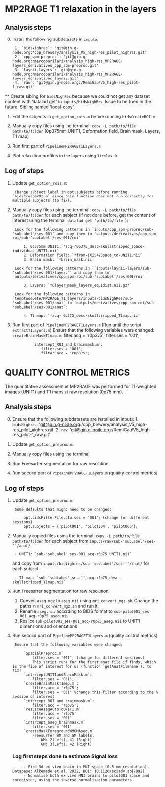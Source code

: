 # MP2RAGE T1 relaxation in the layers

## Analysis steps
0. Install the following subdatasets in `inputs`:

        1. `bidsNighres`: 'git@gin.g-node.org:/cpp_brewery/analysis_V5_high-res_pilot_nighres.git'
        2. `cpp_spm-preproc`: 'git@gin.g-node.org:/marcobarilari/analysis_high-res_MP2RAGE-layers_derivatives_cpp_spm-preproc.git'
        3. `laynii-layers`: 'git@gin.g-node.org:/marcobarilari/analysis_high-res_MP2RAGE-layers_derivatives_laynii.git'
        4. `raw`: 'git@gin.g-node.org:/RemiGau/V5_high-res_pilot-1_raw.git'

** Create sibling for `bidsNighRes` because we could not get any dataset content with 'datalad get' in `inputs/bidsNighRes`. Issue to be fixed in the future. Sibling named 'local-copy'.

1.  Edit the subjects in `get_option_rois.m` before running `bidsCreateROI.m`

2. Manually copy files using the terminal: `copy -L path/to/file path/to/folder` (0p375mm UNIT1, Deformation field, Brain mask, Layers, T1 map)

3. Run first part of `PipelineMP2RAGET1Layers.m`

4. Plot relaxation profiles in the layers using `T1relax.R`.

## Log of steps
1. Update `get_option_rois.m`:

        Change subject label in opt.subjects before running `bidsCreateROI.m` since this function does not run correctly for multiple subjects (to fix).

2. Manually copy files using the terminal: `copy -L path/to/file path/to/folder` for each subject (if not done before, get the content of interest using the terminal: `datalad get 'path/to/file'`):

        Look for the following patterns in `inputs/cpp_spm-preproc/sub-'subLabel'/ses-001` and copy them to `outputs/derivatives/cpp_spm-roi/sub-'subLabel'/ses-001/roi`

            1. 0p375mm UNIT1:`*acq-r0p375_desc-skullstripped_space-individual_UNIT1.nii`
            2. Deformation field: `*from-IXI549Space_to-UNIT1.nii`
            3. Brain mask: `*brain_mask.nii`

        Look for the following patterns in ``inputs/laynii-layers/sub-'subLabel'/ses-001/layers`` and copy them to `outputs/derivatives/cpp_spm-roi/sub-'subLabel'/ses-001/roi`

            3. Layers: `*6layer_mask_layers_equidist.nii.gz*`

        Look for the following patterns in `temptodelete/MP2RAGE_T1_layers/inputs/bidsNighRes/sub-'subLabel'/ses-001/anat` to `outputs/derivatives/cpp_spm-roi/sub-'subLabel'/ses-001/anat`:

            4. T1 map: `*acq-r0p375_desc-skullstripped_T1map.nii`

3. Run first part of `PipelineMP2RAGET1Layers.m` (Run until the script `extractT1Layers.m`)
        Ensure that the following variables were changed:
                `createBrainMaskT1map.m`:
                    filter.acq = 'r0p375';
                    filter.ses = '001';

                `intercept_ROI_and_brainmask.m`:
                    filter.ses = '001';
                    filter.acq = 'r0p375';



# QUALITY CONTROL METRICS
The quantitative assessment of MP2RAGE was performed for T1-weighted images (UNIT1) and T1 maps at raw resolution (0p75 mm). 

## Analysis steps

0. Ensure that the following subdatasets are installed in inputs:
        1. `bidsNighres`: 'git@gin.g-node.org:/cpp_brewery/analysis_V5_high-res_pilot_nighres.git'
        2. `raw`: 'git@gin.g-node.org:/RemiGau/V5_high-res_pilot-1_raw.git'

1. Update `get_option_preproc.m`.

2. Manually copy files using the terminal

3. Run Freesurfer segmentation for raw resolution

4. Run second part of `PipelineMP2RAGET1Layers.m` (quality control metrics)

## Log of steps

1. Update `get_option_preproc.m`

        Some defaults that might need to be changed:

            opt.bidsFilterFile.t1w.ses = '001'; (change for different sessions)
            opt.subjects = {'pilot001', 'pilot004', 'pilot005'};

2. Manually copied files using the terminal: `copy -L path/to/file path/to/folder` for each subject from `inputs/raw/sub-'subLabel'/ses-''/anat/`

        - UNIT1: `sub-'subLabel'_ses-001_acq-r0p75_UNIT1.nii`

    and copy from `inputs/bisNighres/sub-'subLabel'/ses-''/anat/` for each subject:

        - T1 map: `sub-'subLabel'_ses-''_acq-r0p75_desc-skullstripped_T1map.nii`

3.  Run Freesurfer segmentation for raw resolution
    1. Convert `aseg.mgz` to `aseg.nii` using `mri_convert_mgz.sh`.
             Change the paths in `mri_convert_mgz.sh` and run it.
    2. Rename `aseg.nii` according to BIDS format to `sub-pilot001_ses-001_acq-r0p75_aseg.nii`
    3. Reslice `sub-pilot001_ses-001_acq-r0p75_aseg.nii` to UNIT1 dimensions and orientations

4. Run second part of `PipelineMP2RAGET1Layers.m` (quality control metrics)

        Ensure that the following variables were changed:

            `SpatialPreproc.m`
                filter.ses = '001'; (change for different sessions)
                This script runs for the first anat file if finds, which is the file of interest for us (function `getAnatFilename`). to fix!
            `interceptUNIT1andBrainMask.m`:
                filter.ses = '001';
            `createBrainMaskT1map.m`:
                filter.acq = 'r0p75';
                filter.ses = '001' %change this filter according to the % session of interest
            `intercept_ROI_and_brainmask.m`:
                filter.acq = 'r0p75';
            `resliceAsegAutoToUNIT1.m`
                filter.acq = 'r0p75'
                filter.ses = '001'
            `intercept_aseg_brainmask.m`
                filter.ses = '001'
            `createMaskForegroundWMGMAseg.m`
                Freesurfer WM and GM labels:
                    WM: 2(Left), 41 (Right)
                    GM: 3(Left), 42 (Right)

    ### Log first steps done to estimate Signal loss

            - Find 3d ex vivo brain in MNI space (0.5 mm resolution). Database: Alkemade et al. 2022, DOI: 10.1126/sciadv.abj7892)
            - Normalise both ex vivo MNI brains to pilot001 space and coregister, using the inverse normalisation parameters
